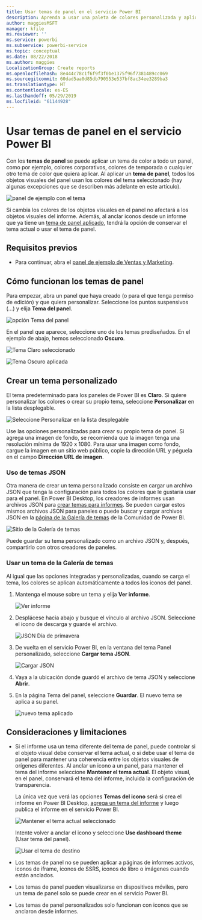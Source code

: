 ```yaml
---
title: Usar temas de panel en el servicio Power BI
description: Aprenda a usar una paleta de colores personalizada y aplíquela a un panel completo en el servicio Power BI
author: maggiesMSFT
manager: kfile
ms.reviewer: ''
ms.service: powerbi
ms.subservice: powerbi-service
ms.topic: conceptual
ms.date: 08/22/2018
ms.author: maggies
LocalizationGroup: Create reports
ms.openlocfilehash: 8e444c78c1f6f9f3f0be1375f96f7381489cc069
ms.sourcegitcommit: 60dad5aa0d85db790553e537bf8ac34ee3289ba3
ms.translationtype: HT
ms.contentlocale: es-ES
ms.lasthandoff: 05/29/2019
ms.locfileid: "61144928"
---
```

# <a name="use-dashboard-themes-in-power-bi-service"></a>Usar temas de panel en el servicio Power BI
Con los **temas de panel** se puede aplicar un tema de color a todo un panel, como por ejemplo, colores corporativos, colores de temporada o cualquier otro tema de color que quiera aplicar. Al aplicar un **tema de panel**, todos los objetos visuales del panel usan los colores del tema seleccionado (hay algunas excepciones que se describen más adelante en este artículo).

![panel de ejemplo con el tema](media/service-dashboard-themes/power-bi-full-dashboard-theme.png)

Si cambia los colores de los objetos visuales en el panel no afectará a los objetos visuales del informe. Además, al anclar iconos desde un informe que ya tiene un [tema de panel aplicado](desktop-report-themes.md), tendrá la opción de conservar el tema actual o usar el tema de panel.


## <a name="prerequisites"></a>Requisitos previos
* Para continuar, abra el [panel de ejemplo de Ventas y Marketing](sample-datasets.md).


## <a name="how-dashboard-themes-work"></a>Cómo funcionan los temas de panel
Para empezar, abra un panel que haya creado (o para el que tenga permiso de edición) y que quiera personalizar. Seleccione los puntos suspensivos (...) y elija **Tema del panel**. 

![opción Tema del panel](media/service-dashboard-themes/power-bi-dashboard-theme.png)

En el panel que aparece, seleccione uno de los temas prediseñados.  En el ejemplo de abajo, hemos seleccionado **Oscuro**.

![Tema Claro seleccionado](media/service-dashboard-themes/power-bi-theme-menu.png)

![Tema Oscuro aplicada](media/service-dashboard-themes/power-bi-theme-dark.png)

## <a name="create-a-custom-theme"></a>Crear un tema personalizado

El tema predeterminado para los paneles de Power BI es **Claro**. Si quiere personalizar los colores o crear su propio tema, seleccione **Personalizar** en la lista desplegable. 

![Seleccione Personalizar en la lista desplegable](media/service-dashboard-themes/power-bi-theme-custom.png)

Use las opciones personalizadas para crear su propio tema de panel. Si agrega una imagen de fondo, se recomienda que la imagen tenga una resolución mínima de 1920 x 1080. Para usar una imagen como fondo, cargue la imagen en un sitio web público, copie la dirección URL y péguela en el campo **Dirección URL de imagen**. 

### <a name="using-json-themes"></a>Uso de temas JSON
Otra manera de crear un tema personalizado consiste en cargar un archivo JSON que tenga la configuración para todos los colores que le gustaría usar para el panel. En Power BI Desktop, los creadores de informes usan archivos JSON para [crear temas para informes](desktop-report-themes.md). Se pueden cargar estos mismos archivos JSON para paneles o puede buscar y cargar archivos JSON en la [página de la Galería de temas](https://community.powerbi.com/t5/Themes-Gallery/bd-p/ThemesGallery) de la Comunidad de Power BI. 

![Sitio de la Galería de temas](media/service-dashboard-themes/power-bi-theme-gallery.png)

Puede guardar su tema personalizado como un archivo JSON y, después, compartirlo con otros creadores de paneles. 

### <a name="use-a-theme-from-the-theme-gallery"></a>Usar un tema de la Galería de temas

Al igual que las opciones integradas y personalizadas, cuando se carga el tema, los colores se aplican automáticamente a todos los iconos del panel. 

1. Mantenga el mouse sobre un tema y elija **Ver informe**.

    ![Ver informe](media/service-dashboard-themes/power-bi-choose-theme.png)

2. Desplácese hacia abajo y busque el vínculo al archivo JSON.  Seleccione el icono de descarga y guarde el archivo.

    ![JSON Día de primavera](media/service-dashboard-themes/power-bi-theme-json.png)

3. De vuelta en el servicio Power BI, en la ventana del tema Panel personalizado, seleccione **Cargar tema JSON**.

    ![Cargar JSON](media/service-dashboard-themes/power-bi-upload-theme.png)

4. Vaya a la ubicación donde guardó el archivo de tema JSON y seleccione **Abrir**.

5. En la página Tema del panel, seleccione **Guardar**. El nuevo tema se aplica a su panel.

    ![nuevo tema aplicado](media/service-dashboard-themes/power-bi-json.png)

## <a name="considerations-and-limitations"></a>Consideraciones y limitaciones

* Si el informe usa un tema diferente del tema de panel, puede controlar si el objeto visual debe conservar el tema actual, o si debe usar el tema de panel para mantener una coherencia entre los objetos visuales de orígenes diferentes. Al anclar un icono a un panel, para mantener el tema del informe seleccione **Mantener el tema actual**. El objeto visual, en el panel, conservará el tema del informe, incluida la configuración de transparencia. 

    La única vez que verá las opciones **Temas del icono** será si crea el informe en Power BI Desktop, [agrega un tema del informe](desktop-report-themes.md) y luego publica el informe en el servicio Power BI. 

    ![Mantener el tema actual seleccionado](media/service-dashboard-themes/power-bi-keep-current.png)

    Intente volver a anclar el icono y seleccione **Use dashboard theme** (Usar tema del panel).

    ![Usar el tema de destino](media/service-dashboard-themes/power-bi-use-destination.png)

* Los temas de panel no se pueden aplicar a páginas de informes activos, iconos de iframe, iconos de SSRS, iconos de libro o imágenes cuando están anclados.
* Los temas de panel pueden visualizarse en dispositivos móviles, pero un tema de panel solo se puede crear en el servicio Power BI. 
* Los temas de panel personalizados solo funcionan con iconos que se anclaron desde informes. 

